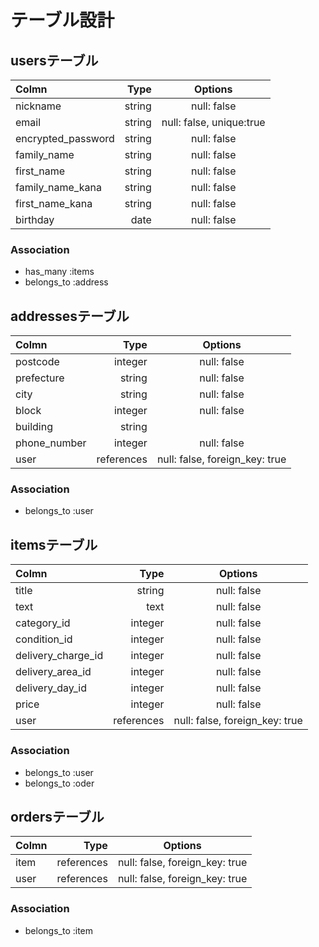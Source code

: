 # テーブル設計

## usersテーブル

| Colmn             | Type        | Options                   |
|:------------------|------------:|:-------------------------:|
| nickname          | string      | null: false               |
| email             | string      | null: false, unique:true  |
| encrypted_password| string      | null: false               |
| family_name       | string      | null: false               |
| first_name        | string      | null: false               |
| family_name_kana  | string      | null: false               |
| first_name_kana   | string      | null: false               |
| birthday          | date        | null: false               |

### Association

- has_many :items
- belongs_to :address

## addressesテーブル

| Colmn       | Type        | Options                        |
|:------------|------------:|:------------------------------:|
| postcode    | integer     | null: false                    |
| prefecture  | string      | null: false                    |
| city        | string      | null: false                    |
| block       | integer     | null: false                    |
| building    | string      |                                |
| phone_number| integer     | null: false                    |
| user        | references  | null: false, foreign_key: true |

### Association

- belongs_to :user

## itemsテーブル

| Colmn             | Type        | Options                         |
|:------------------|------------:|:-------------------------------:|
| title             | string      | null: false                     |
| text              | text        | null: false                     |
| category_id       | integer     | null: false                     |
| condition_id      | integer     | null: false                     |
| delivery_charge_id| integer     | null: false                     |
| delivery_area_id  | integer     | null: false                     |
| delivery_day_id   | integer     | null: false                     |
| price             | integer     | null: false                     |
| user              | references  | null: false, foreign_key: true  |

### Association

- belongs_to :user
- belongs_to :oder

## ordersテーブル

| Colmn             | Type        | Options                         |
|:------------------|------------:|:-------------------------------:|
| item              | references  | null: false, foreign_key: true  |
| user              | references  | null: false, foreign_key: true  |

### Association

- belongs_to :item
